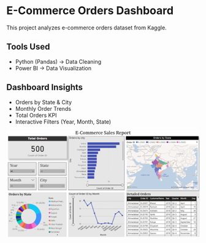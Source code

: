 # E-Commerce Orders Dashboard
This project analyzes e-commerce orders dataset from Kaggle.

## Tools Used
- Python (Pandas) → Data Cleaning
- Power BI → Data Visualization

## Dashboard Insights
- Orders by State & City
- Monthly Order Trends
- Total Orders KPI
- Interactive Filters (Year, Month, State)

![Dashboard Screenshot](e-commerce.png)
